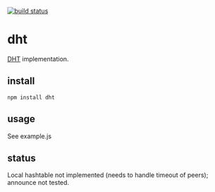 [![build status](https://secure.travis-ci.org/stbuehler/node-dht.png)](http://travis-ci.org/stbuehler/node-dht)
# dht

[DHT](http://bittorrent.org/beps/bep_0005.html "BitTorrent DHT spec") implementation.

## install

	npm install dht

## usage

See example.js

## status

Local hashtable not implemented (needs to handle timeout of peers); announce not tested.
